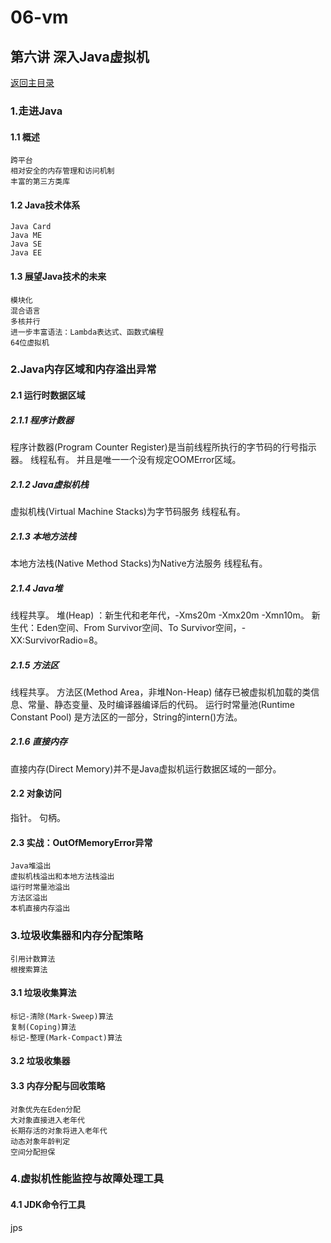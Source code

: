 # 06-vm

## 第六讲 深入Java虚拟机
[返回主目录](../README.md)

### 1.走进Java

#### 1.1 概述
    跨平台
    相对安全的内存管理和访问机制
    丰富的第三方类库

#### 1.2 Java技术体系
    Java Card
    Java ME
    Java SE
    Java EE
  
#### 1.3 展望Java技术的未来
    模块化
    混合语言
    多核并行
    进一步丰富语法：Lambda表达式、函数式编程
    64位虚拟机
 
### 2.Java内存区域和内存溢出异常

#### 2.1 运行时数据区域 

##### 2.1.1 程序计数器 
   程序计数器(Program Counter Register)是当前线程所执行的字节码的行号指示器。
   线程私有。
   并且是唯一一个没有规定OOMError区域。
 
##### 2.1.2 Java虚拟机栈
   虚拟机栈(Virtual Machine Stacks)为字节码服务
   线程私有。
 
##### 2.1.3 本地方法栈
   本地方法栈(Native Method Stacks)为Native方法服务 
   线程私有。 

##### 2.1.4 Java堆
   线程共享。
   堆(Heap) ：新生代和老年代，-Xms20m -Xmx20m -Xmn10m。
   新生代：Eden空间、From Survivor空间、To Survivor空间，-XX:SurvivorRadio=8。

##### 2.1.5 方法区
   线程共享。
   方法区(Method Area，非堆Non-Heap)  储存已被虚拟机加载的类信息、常量、静态变量、及时编译器编译后的代码。
   运行时常量池(Runtime Constant Pool) 是方法区的一部分，String的intern()方法。
##### 2.1.6 直接内存
   直接内存(Direct Memory)并不是Java虚拟机运行数据区域的一部分。

#### 2.2 对象访问
   指针。
   句柄。   

#### 2.3 实战：OutOfMemoryError异常
    Java堆溢出
    虚拟机栈溢出和本地方法栈溢出
    运行时常量池溢出
    方法区溢出
    本机直接内存溢出

### 3.垃圾收集器和内存分配策略

    引用计数算法
    根搜索算法

#### 3.1 垃圾收集算法
    标记-清除(Mark-Sweep)算法
    复制(Coping)算法
    标记-整理(Mark-Compact)算法

#### 3.2 垃圾收集器

#### 3.3 内存分配与回收策略
    对象优先在Eden分配
    大对象直接进入老年代
    长期存活的对象将进入老年代
    动态对象年龄判定
    空间分配担保

### 4.虚拟机性能监控与故障处理工具
#### 4.1 JDK命令行工具
jps
        
    
    
        
    
     
       
   
    